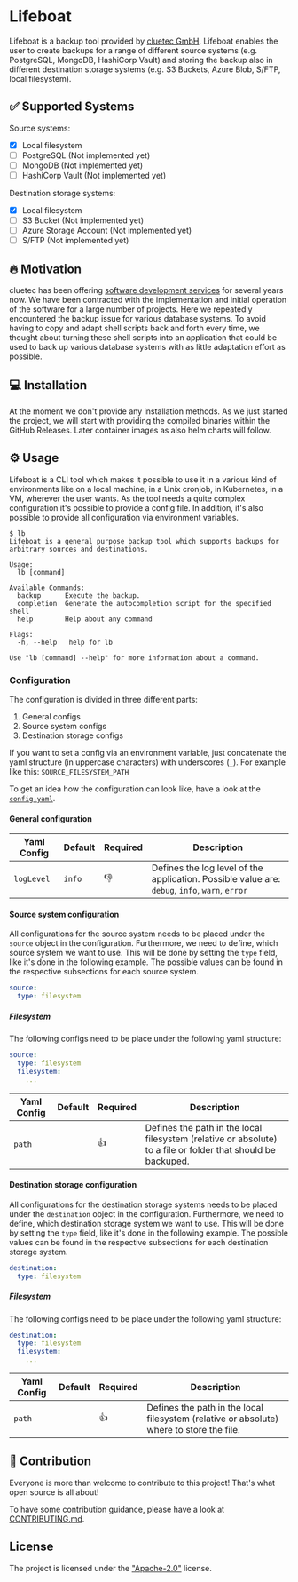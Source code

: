 # Lifeboat

Lifeboat is a backup tool provided by [cluetec GmbH](https://cluetec.de). Lifeboat enables the user to create backups
for a range of different source systems (e.g. PostgreSQL, MongoDB, HashiCorp Vault) and storing the backup also in
different destination storage systems (e.g. S3 Buckets, Azure Blob, S/FTP, local filesystem).

## ✅ Supported Systems

Source systems:

- [x] Local filesystem
- [ ] PostgreSQL (Not implemented yet)
- [ ] MongoDB (Not implemented yet)
- [ ] HashiCorp Vault (Not implemented yet)

Destination storage systems:

- [x] Local filesystem
- [ ] S3 Bucket (Not implemented yet)
- [ ] Azure Storage Account (Not implemented yet)
- [ ] S/FTP (Not implemented yet)

## 🔥 Motivation

cluetec has been offering [software development services](https://www.cluetec.de/development/digitale-transformation/)
for several years now. We have been contracted with the implementation and initial operation of the software for a large
number of projects. Here we repeatedly encountered the backup issue for various database systems. To avoid having to
copy and adapt shell scripts back and forth every time, we thought about turning these shell scripts into an application
that could be used to back up various database systems with as little adaptation effort as possible.

## 💻 Installation

At the moment we don't provide any installation methods. As we just started the project, we will start with providing
the compiled binaries within the GitHub Releases. Later container images as also helm charts will follow.

## ⚙️ Usage

Lifeboat is a CLI tool which makes it possible to use it in a various kind of environments like on a local machine, in a
Unix cronjob, in Kubernetes, in a VM, wherever the user wants. As the tool needs a quite complex configuration it's
possible to provide a config file. In addition, it's also possible to provide all configuration via environment
variables.

```shell
$ lb
Lifeboat is a general purpose backup tool which supports backups for arbitrary sources and destinations.

Usage:
  lb [command]

Available Commands:
  backup      Execute the backup.
  completion  Generate the autocompletion script for the specified shell
  help        Help about any command

Flags:
  -h, --help   help for lb

Use "lb [command] --help" for more information about a command.
```

### Configuration

The configuration is divided in three different parts:

1. General configs
2. Source system configs
3. Destination storage configs

If you want to set a config via an environment variable, just concatenate the yaml structure (in uppercase characters)
with underscores (`_`). For example like this: `SOURCE_FILESYSTEM_PATH`

To get an idea how the configuration can look like, have a look at the [`config.yaml`](./config.yaml).

#### General configuration

| Yaml Config | Default | Required | Description                                                                                    |
|-------------|---------|----------|------------------------------------------------------------------------------------------------|
| `logLevel`  | `info`  | 👎       | Defines the log level of the application. Possible value are: `debug`, `info`, `warn`, `error` |

#### Source system configuration

All configurations for the source system needs to be placed under the `source` object in the configuration.
Furthermore, we need to define, which source system we want to use. This will be done by setting the `type` field, like
it's done in the following example. The possible values can be found in the respective subsections for each source
system.

```yaml
source:
  type: filesystem
```

##### Filesystem

The following configs need to be place under the following yaml structure:

```yaml
source:
  type: filesystem
  filesystem:
    ...
```

| Yaml Config | Default | Required | Description                                                                                                  |
|-------------|---------|----------|--------------------------------------------------------------------------------------------------------------|
| `path`      |         | 👍       | Defines the path in the local filesystem (relative or absolute) to a file or folder that should be backuped. |

#### Destination storage configuration

All configurations for the destination storage systems needs to be placed under the `destination` object in the
configuration. Furthermore, we need to define, which destination storage system we want to use. This will be done by
setting the `type` field, like it's done in the following example. The possible values can be found in the respective
subsections for each destination storage system.

```yaml
destination:
  type: filesystem
```

##### Filesystem

The following configs need to be place under the following yaml structure:

```yaml
destination:
  type: filesystem
  filesystem:
    ...
```

| Yaml Config | Default | Required | Description                                                                              |
|-------------|---------|----------|------------------------------------------------------------------------------------------|
| `path`      |         | 👍       | Defines the path in the local filesystem (relative or absolute) where to store the file. |

## 🤝 Contribution

Everyone is more than welcome to contribute to this project! That's what open source is all about!

To have some contribution guidance, please have a look at [CONTRIBUTING.md](CONTRIBUTING.md).

## License

The project is licensed under the ["Apache-2.0"](./LICENSE) license.

